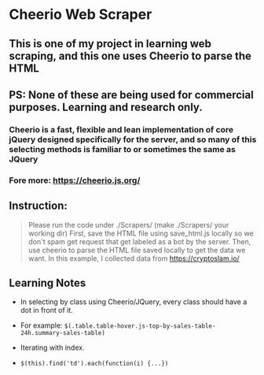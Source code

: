 # Cheerio Web Scraper

## This is one of my  project in learning web scraping, and this one uses Cheerio to parse the HTML
## PS: None of these are being used for commercial purposes. Learning and research only.

### Cheerio is a fast, flexible and lean implementation of core jQuery designed specifically for the server, and so many of this selecting methods is familiar to or sometimes the same as JQuery
### Fore more: https://cheerio.js.org/

## Instruction:
> Please run the code under ./Scrapers/  (make ./Scrapers/ your working dir)
> First, save the HTML file using save_html.js locally so we don't spam get request that get labeled as a bot by the server.
> Then, use cheerio to parse the HTML file saved locally to get the data we want.
> In this example, I collected data from https://cryptoslam.io/

## Learning Notes
* In selecting by class using Cheerio/JQuery, every class should have a dot in front of it. 
* For example: ```$(.table.table-hover.js-top-by-sales-table-24h.summary-sales-table)```

* Iterating with index. 
* ```$(this).find('td').each(function(i) {...})```
